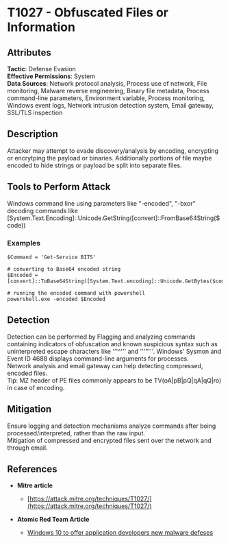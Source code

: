 # T1027 - Obfuscated Files or Information

## Attributes

**Tactic**: Defense Evasion  
**Effective Permissions**: System  
**Data Sources**: Network protocol analysis, Process use of network, File monitoring, Malware reverse engineering, Binary file metadata, Process command-line parameters, Environment variable, Process monitoring, Windows event logs, Network intrusion detection system, Email gateway, SSL/TLS inspection

## Description

Attacker may attempt to evade discovery/analysis by encoding, encrypting or encrytping the payload or binaries. Additionally portions of file maybe encoded to hide strings or payload be split into separate files.

## Tools to Perform Attack

Windows command line using parameters like "-encoded", "-bxor" decoding commands like [System.Text.Encoding]::Unicode.GetString([convert]::FromBase64String($code))

### Examples

```
$Command = 'Get-Service BITS' 

# converting to Base64 encoded string
$Encoded = [convert]::ToBase64String([System.Text.encoding]::Unicode.GetBytes($command)) 

# running the encoded command with powershell
powershell.exe -encoded $Encoded
```

## Detection

Detection can be performed by Flagging and analyzing commands containing indicators of obfuscation and known suspicious syntax such as uninterpreted escape characters like '''^''' and '''"'''. Windows' Sysmon and Event ID 4688 displays command-line arguments for processes.  
Network analysis and email gateway can help detecting compressed, encoded files.  
Tip: MZ header of PE files commonly appears to be TV(oA|pB|pQ|qA|qQ|ro) in case of encoding.

## Mitigation

Ensure logging and detection mechanisms analyze commands after being processed/interpreted, rather than the raw input.  
Mitigation of compressed and encrypted files sent over the network and through email.

## References

-   **Mitre article**
    
    -   [https://attack.mitre.org/techniques/T1027/](https://attack.mitre.org/techniques/T1027/)
-   **Atomic Red Team Article**
    
    -   [Windows 10 to offer application developers new malware defeses](https://www.microsoft.com/security/blog/2015/06/09/windows-10-to-offer-application-developers-new-malware-defenses/)
